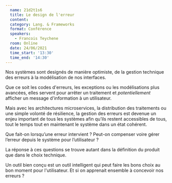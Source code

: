 ```yaml
---
  name: 21d2t1s6
  title: Le design de l'erreur
  content:
  category: Lang. & Frameworks
  format: Conférence
  speakers: 
    - Francois Teychene
  room: Online
  date: 24/06/2021
  time_start: '13:30'
  time_end: '14:30'
---
```

Nos systèmes sont designés de manière optimiste, de la gestion technique des erreurs à la modélisation de nos interfaces.  

Que ce soit les codes d'erreurs, les exceptions ou les modélisations plus avancées, elles servent pour arrêter un traitement et _potentiellement_ afficher un message d'information à un utilisateur.

Mais avec les architectures microservices, la distribution des traitements ou une simple volonté de résilience, la gestion des erreurs est devenue un enjeu important de tous les systèmes afin qu’ils restent accessibles de tous, tout le temps tout en maintenant le système dans un état cohérent.

Que fait-on lorsqu’une erreur intervient ? Peut-on compenser voire gérer l’erreur depuis le système pour l’utilisateur ?

La réponse à ces questions se trouve autant dans la définition du produit que dans le choix technique.

Un outil bien conçu est un outil intelligent qui peut faire les bons choix au bon moment pour l'utilisateur. Et si on apprenait ensemble à concevoir nos erreurs ?